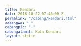 ```yaml
---
title: Kendari
date: 2018-10-22 07:46:00 Z
permalink: "/cabang/kendari.html"
cabangwa: "-"
cabangpic: "-"
cabangalamat: Kota Kendari
layout: static
---
```


